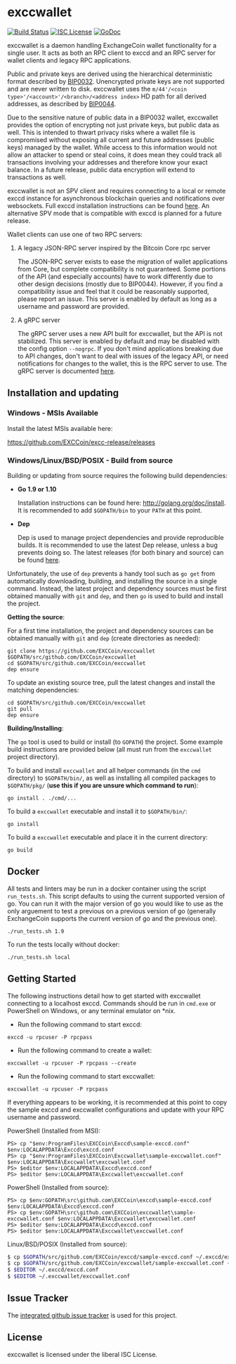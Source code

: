 exccwallet
=========

[![Build Status](https://travis-ci.org/EXCCoin/exccwallet.png?branch=master)](https://travis-ci.org/EXCCoin/exccwallet)
[![ISC License](http://img.shields.io/badge/license-ISC-blue.svg)](http://copyfree.org)
[![GoDoc](https://img.shields.io/badge/godoc-reference-blue.svg)](http://godoc.org/github.com/EXCCoin/exccwallet)

exccwallet is a daemon handling ExchangeCoin wallet functionality for a
single user.  It acts as both an RPC client to exccd and an RPC server
for wallet clients and legacy RPC applications.

Public and private keys are derived using the hierarchical
deterministic format described by
[BIP0032](https://github.com/bitcoin/bips/blob/master/bip-0032.mediawiki).
Unencrypted private keys are not supported and are never written to
disk.  exccwallet uses the
`m/44'/<coin type>'/<account>'/<branch>/<address index>`
HD path for all derived addresses, as described by
[BIP0044](https://github.com/bitcoin/bips/blob/master/bip-0044.mediawiki).

Due to the sensitive nature of public data in a BIP0032 wallet,
exccwallet provides the option of encrypting not just private keys, but
public data as well.  This is intended to thwart privacy risks where a
wallet file is compromised without exposing all current and future
addresses (public keys) managed by the wallet. While access to this
information would not allow an attacker to spend or steal coins, it
does mean they could track all transactions involving your addresses
and therefore know your exact balance.  In a future release, public data
encryption will extend to transactions as well.

exccwallet is not an SPV client and requires connecting to a local or
remote exccd instance for asynchronous blockchain queries and
notifications over websockets.  Full exccd installation instructions
can be found [here](https://github.com/EXCCoin/exccd).  An alternative
SPV mode that is compatible with exccd is planned for a future release.

Wallet clients can use one of two RPC servers:

  1. A legacy JSON-RPC server inspired by the Bitcoin Core rpc server

     The JSON-RPC server exists to ease the migration of wallet applications
     from Core, but complete compatibility is not guaranteed.  Some portions of
     the API (and especially accounts) have to work differently due to other
     design decisions (mostly due to BIP0044).  However, if you find a
     compatibility issue and feel that it could be reasonably supported, please
     report an issue.  This server is enabled by default as long as a username
     and password are provided.

  2. A gRPC server

     The gRPC server uses a new API built for exccwallet, but the API is not
     stabilized.  This server is enabled by default and may be disabled with
     the config option `--nogrpc`.  If you don't mind applications breaking
     due to API changes, don't want to deal with issues of the legacy API, or
     need notifications for changes to the wallet, this is the RPC server to
     use. The gRPC server is documented [here](./rpc/documentation/README.md).

## Installation and updating

### Windows - MSIs Available

Install the latest MSIs available here:

https://github.com/EXCCoin/excc-release/releases

### Windows/Linux/BSD/POSIX - Build from source

Building or updating from source requires the following build dependencies:

- **Go 1.9 or 1.10**

  Installation instructions can be found here: http://golang.org/doc/install.
  It is recommended to add `$GOPATH/bin` to your `PATH` at this point.

- **Dep**

  Dep is used to manage project dependencies and provide reproducible builds.
  It is recommended to use the latest Dep release, unless a bug prevents doing
  so.  The latest releases (for both binary and source) can be found
  [here](https://github.com/golang/dep/releases).

Unfortunately, the use of `dep` prevents a handy tool such as `go get` from
automatically downloading, building, and installing the source in a single
command.  Instead, the latest project and dependency sources must be first
obtained manually with `git` and `dep`, and then `go` is used to build and
install the project.

**Getting the source**:

For a first time installation, the project and dependency sources can be
obtained manually with `git` and `dep` (create directories as needed):

```
git clone https://github.com/EXCCoin/exccwallet $GOPATH/src/github.com/EXCCoin/exccwallet
cd $GOPATH/src/github.com/EXCCoin/exccwallet
dep ensure
```

To update an existing source tree, pull the latest changes and install the
matching dependencies:

```
cd $GOPATH/src/github.com/EXCCoin/exccwallet
git pull
dep ensure
```

**Building/Installing**:

The `go` tool is used to build or install (to `GOPATH`) the project.  Some
example build instructions are provided below (all must run from the `exccwallet`
project directory).

To build and install `exccwallet` and all helper commands (in the `cmd`
directory) to `$GOPATH/bin/`, as well as installing all compiled packages to
`$GOPATH/pkg/` (**use this if you are unsure which command to run**):

```
go install . ./cmd/...
```

To build a `exccwallet` executable and install it to `$GOPATH/bin/`:

```
go install
```

To build a `exccwallet` executable and place it in the current directory:

```
go build
```

## Docker

All tests and linters may be run in a docker container using the script `run_tests.sh`.  This script defaults to using the current supported version of go.  You can run it with the major version of go you would like to use as the only arguement to test a previous on a previous version of go (generally ExchangeCoin supports the current version of go and the previous one).

```
./run_tests.sh 1.9
```

To run the tests locally without docker:

```
./run_tests.sh local
```

## Getting Started

The following instructions detail how to get started with exccwallet connecting
to a localhost exccd.  Commands should be run in `cmd.exe` or PowerShell on
Windows, or any terminal emulator on *nix.

- Run the following command to start exccd:

```
exccd -u rpcuser -P rpcpass
```

- Run the following command to create a wallet:

```
exccwallet -u rpcuser -P rpcpass --create
```

- Run the following command to start exccwallet:

```
exccwallet -u rpcuser -P rpcpass
```

If everything appears to be working, it is recommended at this point to
copy the sample exccd and exccwallet configurations and update with your
RPC username and password.

PowerShell (Installed from MSI):
```
PS> cp "$env:ProgramFiles\EXCCoin\Exccd\sample-exccd.conf" $env:LOCALAPPDATA\Exccd\exccd.conf
PS> cp "$env:ProgramFiles\EXCCoin\Exccwallet\sample-exccwallet.conf" $env:LOCALAPPDATA\Exccwallet\exccwallet.conf
PS> $editor $env:LOCALAPPDATA\Exccd\exccd.conf
PS> $editor $env:LOCALAPPDATA\Exccwallet\exccwallet.conf
```

PowerShell (Installed from source):
```
PS> cp $env:GOPATH\src\github.com\EXCCoin\exccd\sample-exccd.conf $env:LOCALAPPDATA\Exccd\exccd.conf
PS> cp $env:GOPATH\src\github.com\EXCCoin\exccwallet\sample-exccwallet.conf $env:LOCALAPPDATA\Exccwallet\exccwallet.conf
PS> $editor $env:LOCALAPPDATA\Exccd\exccd.conf
PS> $editor $env:LOCALAPPDATA\Exccwallet\exccwallet.conf
```

Linux/BSD/POSIX (Installed from source):
```bash
$ cp $GOPATH/src/github.com/EXCCoin/exccd/sample-exccd.conf ~/.exccd/exccd.conf
$ cp $GOPATH/src/github.com/EXCCoin/exccwallet/sample-exccwallet.conf ~/.exccwallet/exccwallet.conf
$ $EDITOR ~/.exccd/exccd.conf
$ $EDITOR ~/.exccwallet/exccwallet.conf
```

## Issue Tracker

The [integrated github issue tracker](https://github.com/EXCCoin/exccwallet/issues)
is used for this project.

## License

exccwallet is licensed under the liberal ISC License.
